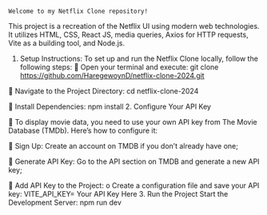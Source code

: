                                                                       Welcome to my Netflix Clone repository!
This project is a recreation of the Netflix UI using modern web technologies. It utilizes HTML, CSS, React JS, media queries, Axios for HTTP requests, Vite as a building tool, and Node.js.
1.	Setup Instructions:
To set up and run the Netflix Clone locally, follow the following steps:
	Open your terminal and execute: 
git clone https://github.com/HaregewoynD/netflix-clone-2024.git

	Navigate to the Project Directory:
cd netflix-clone-2024

	Install Dependencies:
npm install
2.	Configure Your API Key

	To display movie data, you need to use your own API key from The Movie Database (TMDb). Here’s how to configure it:

	Sign Up: Create an account on TMDB if you don’t already have one;

	Generate API Key: Go to the API section on TMDB and generate a new API key;


	Add API Key to the Project:
o	Create a configuration file and save your API key: 
VITE_API_KEY= Your API Key Here
3.	Run the Project
Start the Development Server:
npm run dev


